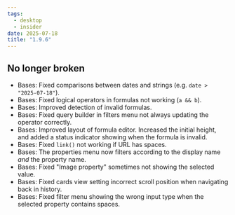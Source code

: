 ```yaml
---
tags:
  - desktop
  - insider
date: 2025-07-18
title: "1.9.6"
---
```


## No longer broken

- Bases: Fixed comparisons between dates and strings (e.g. `date > "2025-07-18"`).
- Bases: Fixed logical operators in formulas not working (`a && b`).
- Bases: Improved detection of invalid formulas.
- Bases: Fixed query builder in filters menu not always updating the operator correctly.
- Bases: Improved layout of formula editor. Increased the initial height, and added a status indicator showing when the formula is invalid.
- Bases: Fixed `link()` not working if URL has spaces.
- Bases: The properties menu now filters according to the display name _and_ the property name.
- Bases: Fixed "Image property" sometimes not showing the selected value.
- Bases: Fixed cards view setting incorrect scroll position when navigating back in history.
- Bases: Fixed filter menu showing the wrong input type when the selected property contains spaces.
